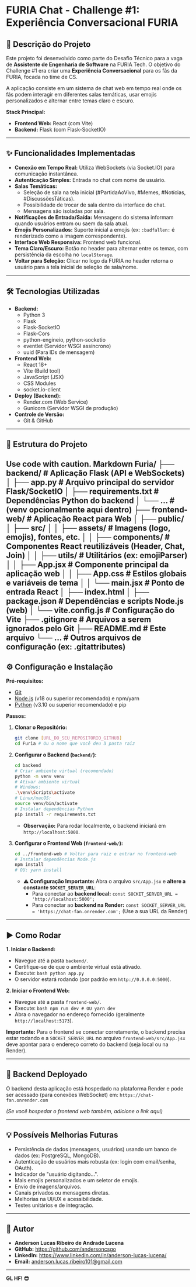 # FURIA Chat - Challenge #1: Experiência Conversacional FURIA

## 🚀 Descrição do Projeto

Este projeto foi desenvolvido como parte do Desafio Técnico para a vaga de **Assistente de Engenharia de Software** na FURIA Tech. O objetivo do Challenge #1 era criar uma **Experiência Conversacional** para os fãs da FURIA, focada no time de CS.

A aplicação consiste em um sistema de chat web em tempo real onde os fãs podem interagir em diferentes salas temáticas, usar emojis personalizados e alternar entre temas claro e escuro.

**Stack Principal:**

*   **Frontend Web:** React (com Vite)
*   **Backend:** Flask (com Flask-SocketIO)

---

## ✨ Funcionalidades Implementadas

*   **Conexão em Tempo Real:** Utiliza WebSockets (via Socket.IO) para comunicação instantânea.
*   **Autenticação Simples:** Entrada no chat com nome de usuário.
*   **Salas Temáticas:**
    *   Seleção de sala na tela inicial (#PartidaAoVivo, #Memes, #Notícias, #DiscussõesTáticas).
    *   Possibilidade de trocar de sala dentro da interface do chat.
    *   Mensagens são isoladas por sala.
*   **Notificações de Entrada/Saída:** Mensagens do sistema informam quando usuários entram ou saem da sala atual.
*   **Emojis Personalizados:** Suporte inicial a emojis (ex: `:badfallen:` é renderizado como a imagem correspondente).
*   **Interface Web Responsiva:** Frontend web funcional.
*   **Tema Claro/Escuro:** Botão no header para alternar entre os temas, com persistência da escolha no `localStorage`.
*   **Voltar para Seleção:** Clicar no logo da FURIA no header retorna o usuário para a tela inicial de seleção de sala/nome.

---

## 🛠️ Tecnologias Utilizadas

*   **Backend:**
    *   Python 3
    *   Flask
    *   Flask-SocketIO
    *   Flask-Cors
    *   python-engineio, python-socketio
    *   eventlet (Servidor WSGI assíncrono)
    *   uuid (Para IDs de mensagem)
*   **Frontend Web:**
    *   React 18+
    *   Vite (Build tool)
    *   JavaScript (JSX)
    *   CSS Modules
    *   socket.io-client
*   **Deploy (Backend):**
    *   Render.com (Web Service)
    *   Gunicorn (Servidor WSGI de produção)
*   **Controle de Versão:**
    *   Git & GitHub

---

## 📂 Estrutura do Projeto
Use code with caution.
Markdown
Furia/
├── backend/ # Aplicação Flask (API e WebSockets)
│ ├── app.py # Arquivo principal do servidor Flask/SocketIO
│ ├── requirements.txt # Dependências Python do backend
│ └── ... # (venv opcionalmente aqui dentro)
├── frontend-web/ # Aplicação React para Web
│ ├── public/
│ ├── src/
│ │ ├── assets/ # Imagens (logo, emojis), fontes, etc.
│ │ ├── components/ # Componentes React reutilizáveis (Header, Chat, Join)
│ │ ├── utils/ # Utilitários (ex: emojiParser)
│ │ ├── App.jsx # Componente principal da aplicação web
│ │ ├── App.css # Estilos globais e variáveis de tema
│ │ └── main.jsx # Ponto de entrada React
│ ├── index.html
│ ├── package.json # Dependências e scripts Node.js (web)
│ └── vite.config.js # Configuração do Vite
├── .gitignore # Arquivos a serem ignorados pelo Git
├── README.md # Este arquivo
└── ... # Outros arquivos de configuração (ex: .gitattributes)
---

## ⚙️ Configuração e Instalação

**Pré-requisitos:**

*   [Git](https://git-scm.com/)
*   [Node.js](https://nodejs.org/) (v18 ou superior recomendado) e npm/yarn
*   [Python](https://www.python.org/) (v3.10 ou superior recomendado) e pip

**Passos:**

1.  **Clonar o Repositório:**
    ```bash
    git clone [URL_DO_SEU_REPOSITORIO_GITHUB]
    cd Furia # Ou o nome que você deu à pasta raiz
    ```

2.  **Configurar o Backend (`backend/`):**
    ```bash
    cd backend
    # Criar ambiente virtual (recomendado)
    python -m venv venv
    # Ativar ambiente virtual
    # Windows:
    .\venv\Scripts\activate
    # Linux/macOS:
    source venv/bin/activate
    # Instalar dependências Python
    pip install -r requirements.txt
    ```
    *   **Observação:** Para rodar localmente, o backend iniciará em `http://localhost:5000`.

3.  **Configurar o Frontend Web (`frontend-web/`):**
    ```bash
    cd ../frontend-web # Voltar para raiz e entrar no frontend-web
    # Instalar dependências Node.js
    npm install
    # OU: yarn install
    ```
    *   **⚠️ Configuração Importante:** Abra o arquivo `src/App.jsx` e **altere a constante `SOCKET_SERVER_URL`**:
        *   Para conectar ao **backend local:** `const SOCKET_SERVER_URL = 'http://localhost:5000';`
        *   Para conectar ao **backend na Render:** `const SOCKET_SERVER_URL = 'https://chat-fan.onrender.com';` (Use a sua URL da Render)

---

## ▶️ Como Rodar

**1. Iniciar o Backend:**
   *   Navegue até a pasta `backend/`.
   *   Certifique-se de que o ambiente virtual está ativado.
   *   Execute:
     ```bash
     python app.py
     ```
   *   O servidor estará rodando (por padrão em `http://0.0.0.0:5000`).

**2. Iniciar o Frontend Web:**
   *   Navegue até a pasta `frontend-web/`.
   *   Execute:
     ```bash
     npm run dev
     # OU
     yarn dev
     ```
   *   Abra o navegador no endereço fornecido (geralmente `http://localhost:5173`).

**Importante:** Para o frontend se conectar corretamente, o backend precisa estar rodando e a `SOCKET_SERVER_URL` no arquivo `frontend-web/src/App.jsx` deve apontar para o endereço correto do backend (seja local ou na Render).

---

## 🔗 Backend Deployado

O backend desta aplicação está hospedado na plataforma Render e pode ser acessado (para conexões WebSocket) em:
`https://chat-fan.onrender.com`

*(Se você hospedar o frontend web também, adicione o link aqui)*

---

## 💡 Possíveis Melhorias Futuras

*   Persistência de dados (mensagens, usuários) usando um banco de dados (ex: PostgreSQL, MongoDB).
*   Autenticação de usuários mais robusta (ex: login com email/senha, OAuth).
*   Indicador de "usuário digitando...".
*   Mais emojis personalizados e um seletor de emojis.
*   Envio de imagens/arquivos.
*   Canais privados ou mensagens diretas.
*   Melhorias na UI/UX e acessibilidade.
*   Testes unitários e de integração.

---

## 👤 Autor

*   **Anderson Lucas Ribeiro de Andrade Lucena**
*   **GitHub:** https://github.com/andersoncsgo
*   **LinkedIn:** https://www.linkedin.com/in/anderson-lucas-lucena/
*   **Email:** anderson.lucas.ribeiro101@gmail.com

---

**GL HF! 😎**